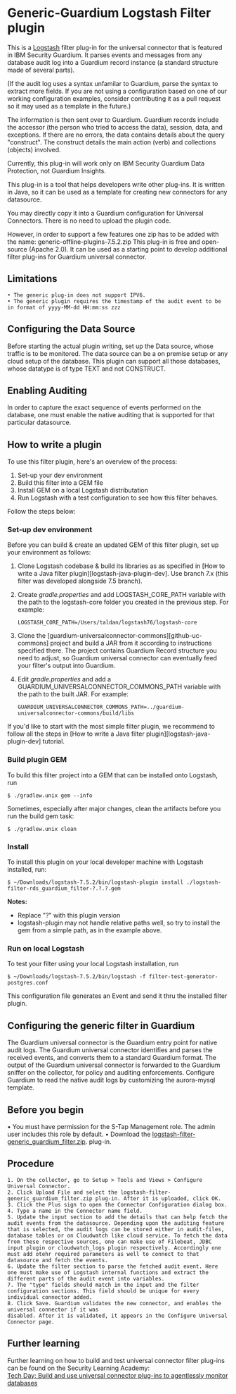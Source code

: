 # Generic-Guardium Logstash Filter plugin

This is a [Logstash](https://github.com/elastic/logstash) filter plug-in for the universal connector that is featured in IBM Security Guardium. It parses events and messages from any database audit log into a Guardium record instance (a standard structure made of several parts).

(If the audit log uses a syntax unfamilar to Guardium, parse the syntax to extract more fields. If you are not using a configuration based on one of our working configuration examples, consider contributing it as a pull request so it may used as a template in the future.)

The information is then sent over to Guardium. Guardium records include the accessor (the person who tried to access the data), session, data, and exceptions. If there are no errors, the data contains details about the query "construct". The construct details the main action (verb) and collections (objects) involved.

Currently, this plug-in will work only on IBM Security Guardium Data Protection, not Guardium Insights.

This plug-in is a tool that helps developers write other plug-ins. It is written in Java, so it can be used as a template for creating new connectors for any datasource.

You may directly copy it into a Guardium configuration for Universal Connectors. There is no need to upload the plugin code. 

However, in order to support a few features one zip has to be added with the name: generic-offline-plugins-7.5.2.zip
This plug-in is free and open-source (Apache 2.0). It can be used as a starting point to develop additional filter plug-ins for Guardium universal connector.

## Limitations
	• The generic plug-in does not support IPV6.
	• The generic plugin requires the timestamp of the audit event to be in format of yyyy-MM-dd HH:mm:ss zzz

## Configuring the Data Source

Before starting the actual plugin writing, set up the Data source, whose traffic is to be monitored. The data source can be a on premise setup or any cloud setup of the database. This plugin can support all those databases, whose datatype is of type TEXT and not CONSTRUCT.

## Enabling Auditing

In order to capture the exact sequence of events performed on the database, one must enable the native auditing that is supported for that particular datasource.

## How to write a plugin
To use this filter plugin, here's an overview of the process:
1. Set-up your dev environment
2. Build this filter into a GEM file
3. Install GEM on a local Logstash distributation
4. Run Logstash with a test configuration to see how this filter behaves.

Follow the steps below: 

### Set-up dev environment
Before you can build & create an updated GEM of this filter plugin, set up your environment as follows: 
1. Clone Logstash codebase & build its libraries as as specified in [How to write a Java filter plugin][logstash-java-plugin-dev]. Use branch 7.x (this filter was developed alongside 7.5 branch).  
2. Create _gradle.properties_ and add LOGSTASH_CORE_PATH variable with the path to the logstash-core folder you created in the previous step. For example: 

    ```LOGSTASH_CORE_PATH=/Users/taldan/logstash76/logstash-core```

3. Clone the [guardium-universalconnector-commons][github-uc-commons] project and build a JAR from it according to instructions specified there. The project contains Guardium Record structure you need to adjust, so Guardium universal connector can eventually feed your filter's output into Guardium. 
4. Edit _gradle.properties_ and add a GUARDIUM_UNIVERSALCONNECTOR_COMMONS_PATH variable with the path to the built JAR. For example:

    ```GUARDIUM_UNIVERSALCONNECTOR_COMMONS_PATH=../guardium-universalconnector-commons/build/libs```

If you'd like to start with the most simple filter plugin, we recommend to follow all the steps in [How to write a Java filter plugin][logstash-java-plugin-dev] tutorial.

### Build plugin GEM
To build this filter project into a GEM that can be installed onto Logstash, run 

    $ ./gradlew.unix gem --info

Sometimes, especially after major changes, clean the artifacts before you run the build gem task:

    $ ./gradlew.unix clean

### Install
To install this plugin on your local developer machine with Logstash installed, run:
    
    $ ~/Downloads/logstash-7.5.2/bin/logstash-plugin install ./logstash-filter-rds_guardium_filter-?.?.?.gem

**Notes:** 
* Replace "?" with this plugin version
* logstash-plugin may not handle relative paths well, so try to install the gem from a simple path, as in the example above. 

### Run on local Logstash
To test your filter using your local Logstash installation, run 

    $ ~/Downloads/logstash-7.5.2/bin/logstash -f filter-test-generator-postgres.conf
    
This configuration file generates an Event and send it thru the installed filter plugin. 

## Configuring the generic filter in Guardium

The Guardium universal connector is the Guardium entry point for native audit logs. The Guardium universal connector identifies and parses the received events, and converts them to a standard Guardium format. The output of the Guardium universal connector is forwarded to the Guardium sniffer on the collector, for policy and auditing enforcements. Configure Guardium to read the native audit logs by customizing the aurora-mysql template.

## Before you begin
• You must have permission for the S-Tap Management role. The admin user includes this role by default.
• Download the [logstash-filter-generic_guardium_filter.zip](https://github.com/IBM/universal-connectors/releases/download/v1.5.0/logstash-filter-generic_guardium_filter.zip). plug-in.

## Procedure
	1. On the collector, go to Setup > Tools and Views > Configure Universal Connector.
	2. Click Upload File and select the logstash-filter-generic_guardium_filter.zip plug-in. After it is uploaded, click OK.
	3. Click the Plus sign to open the Connector Configuration dialog box.
	4. Type a name in the Connector name field.
	5. Update the input section to add the details that can help fetch the audit events from the datasource. Depending upon the auditing feature that is selected, the audit logs can be stored either in audit-files, database tables or on Cloudwatch like cloud service. To fetch the data from these respective sources, one can make use of Filebeat, JDBC input plugin or cloudwatch_logs plugin respectively. Accordingly one must add otehr required parameters as well to connect to that datasource and fetch the events.
	6. Update the filter section to parse the fetched audit event. Here one must make use of Logstash internal functions and extract the different parts of the audit event into variables.
    7. The "type" fields should match in the input and the filter configuration sections. This field should be unique for every individual connector added.  
	8. Click Save. Guardium validates the new connector, and enables the universal connector if it was
	disabled. After it is validated, it appears in the Configure Universal Connector page.

## Further learning
Further learning on how to build and test universal connector filter plug-ins can be found on the Security Learning Academy:\
[Tech Day: Build and use universal connector plug-ins to agentlessly monitor databases](https://www.securitylearningacademy.com/course/view.php?id=6361)
